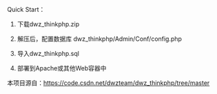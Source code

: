 Quick Start：

1) 下载dwz_thinkphp.zip

2) 解压后，配置数据库 dwz_thinkphp/Admin/Conf/config.php

3) 导入dwz_thinkphp.sql

4) 部署到Apache或其他Web容器中

本项目源自：https://code.csdn.net/dwzteam/dwz_thinkphp/tree/master